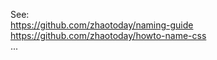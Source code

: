 See:  
https://github.com/zhaotoday/naming-guide  
https://github.com/zhaotoday/howto-name-css  
...
